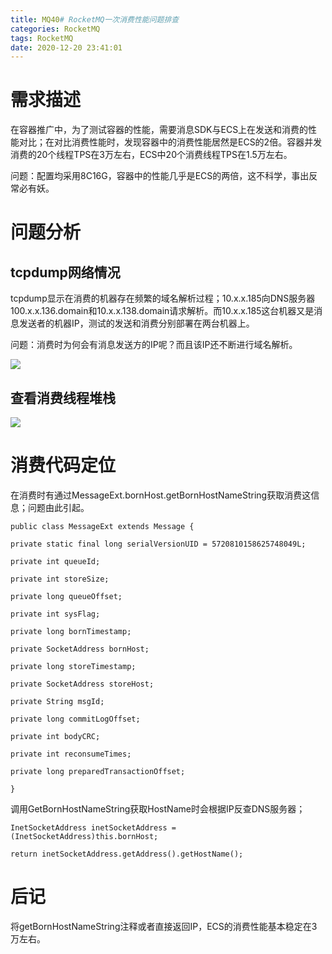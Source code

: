 ```yaml
---
title: MQ40# RocketMQ一次消费性能问题排查
categories: RocketMQ
tags: RocketMQ
date: 2020-12-20 23:41:01
---
```




# 需求描述

在容器推广中，为了测试容器的性能，需要消息SDK与ECS上在发送和消费的性能对比；在对比消费性能时，发现容器中的消费性能居然是ECS的2倍。容器并发消费的20个线程TPS在3万左右，ECS中20个消费线程TPS在1.5万左右。

问题：配置均采用8C16G，容器中的性能几乎是ECS的两倍，这不科学，事出反常必有妖。

<!--more-->

# 问题分析

## tcpdump网络情况

tcpdump显示在消费的机器存在频繁的域名解析过程；10.x.x.185向DNS服务器100.x.x.136.domain和10.x.x.138.domain请求解析。而10.x.x.185这台机器又是消息发送者的机器IP，测试的发送和消费分别部署在两台机器上。

问题：消费时为何会有消息发送方的IP呢？而且该IP还不断进行域名解析。

![](https://gitee.com/laoliangcode/md-picture/raw/master/img/20201219150223.png)



<!--more-->



## 查看消费线程堆栈

![](https://gitee.com/laoliangcode/md-picture/raw/master/img/20201219150247.png)



# 消费代码定位

在消费时有通过MessageExt.bornHost.getBornHostNameString获取消费这信息；问题由此引起。

```
public class MessageExt extends Message {

private static final long serialVersionUID = 5720810158625748049L;

private int queueId;

private int storeSize;

private long queueOffset;

private int sysFlag;

private long bornTimestamp;

private SocketAddress bornHost;

private long storeTimestamp;

private SocketAddress storeHost;

private String msgId;

private long commitLogOffset;

private int bodyCRC;

private int reconsumeTimes;

private long preparedTransactionOffset;

}
```



调用GetBornHostNameString获取HostName时会根据IP反查DNS服务器；

```
InetSocketAddress inetSocketAddress = (InetSocketAddress)this.bornHost;

return inetSocketAddress.getAddress().getHostName();

```



# 后记

将getBornHostNameString注释或者直接返回IP，ECS的消费性能基本稳定在3万左右。